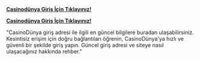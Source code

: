 
[**Casinodünya Giriş İçin Tıklayınız!**](https://cixi.bio/casinodamp)

[**Casinodünya Giriş İçin Tıklayınız!**](https://cixi.bio/casinodamp)

"CasinoDünya giriş adresi ile ilgili en güncel bilgilere buradan ulaşabilirsiniz. Kesintisiz erişim için doğru bağlantıları öğrenin, CasinoDünya'ya hızlı ve güvenli bir şekilde giriş yapın. Güncel giriş adresi ve siteye nasıl ulaşacağınız hakkında rehber."








